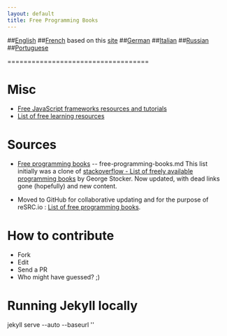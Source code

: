 ```yaml
---
layout: default
title: Free Programming Books
---
```


##[English]({{site.baseurl}}/en/)
##[French]({{site.baseurl}}/fr/) based on this [site](http://progdupeu.pl/forums/sujet/43/une-banque-de-liens)
##[German]({{site.baseurl}}/de/)
##[Italian]({{site.baseurl}}/it/)
##[Russian]({{site.baseurl}}/ru/)
##[Portuguese]({{site.baseurl}}/pt_br/)


===================================

Misc
====

* [Free JavaScript frameworks resources and tutorials]({{site.baseurl}}/en/javascript-frameworks-resources.md)
* [List of free learning resources](http://resrc.io)



Sources
=======

* [Free programming books](http://resrc.io/list/10/list-of-free-programming-books/) -- free-programming-books.md
This list initially was a clone of [stackoverflow - List of freely available programming books](http://stackoverflow.com/questions/194812/list-of-freely-available-programming-books/392926#392926) by George Stocker. Now updated, with dead links gone (hopefully) and new content.

* Moved to GitHub for collaborative updating and for the purpose of reSRC.io : [List of free programming books](http://resrc.io/list/10/list-of-free-programming-books/).


How to contribute
=================
- Fork
- Edit
- Send a PR
- Who might have guessed? ;)

Running Jekyll locally
======================
jekyll serve --auto --baseurl ''
